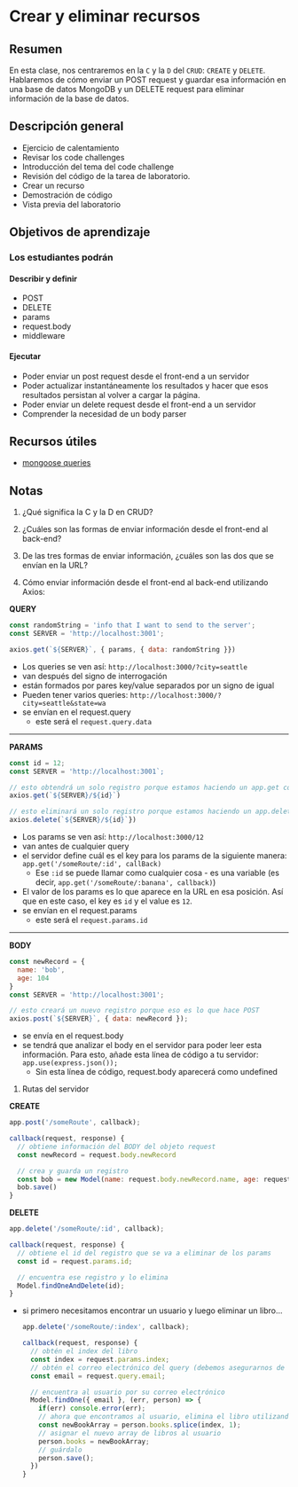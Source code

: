 # Crear y eliminar recursos

## Resumen

En esta clase, nos centraremos en la `C` y la `D` del `CRUD`: `CREATE` y `DELETE`. Hablaremos de cómo enviar un POST request y guardar esa información en una base de datos MongoDB y un DELETE request para eliminar información de la base de datos.

## Descripción general

- Ejercicio de calentamiento
- Revisar los code challenges
- Introducción del tema del code challenge
- Revisión del código de la tarea de laboratorio.
- Crear un recurso
- Demostración de código
- Vista previa del laboratorio

## Objetivos de aprendizaje

### Los estudiantes podrán

#### Describir y definir

- POST
- DELETE
- params
- request.body
- middleware

#### Ejecutar

- Poder enviar un post request desde el front-end a un servidor
- Poder actualizar instantáneamente los resultados y hacer que esos resultados persistan al volver a cargar la página.
- Poder enviar un delete request desde el front-end a un servidor
- Comprender la necesidad de un body parser

## Recursos útiles

- [mongoose queries](https://mongoosejs.com/docs/api.html#model_Model.findOneAndDelete)

## Notas

1. ¿Qué significa la C y la D en CRUD?

1. ¿Cuáles son las formas de enviar información desde el front-end al back-end?

1. De las tres formas de enviar información, ¿cuáles son las dos que se envían en la URL?

1. Cómo enviar información desde el front-end al back-end utilizando Axios:

**QUERY**

  ```javaScript
  const randomString = 'info that I want to send to the server';
  const SERVER = 'http://localhost:3001';

  axios.get(`${SERVER}`, { params, { data: randomString }})
  ```

- Los queries se ven así: `http://localhost:3000/?city=seattle`
- van después del signo de interrogación
- están formados por pares key/value separados por un signo de igual
- Pueden tener varios queries: `http://localhost:3000/?city=seattle&state=wa`
- se envían en el request.query
  - este será el `request.query.data`

------------------------

**PARAMS**

```javaScript
const id = 12;
const SERVER = 'http://localhost:3001`;

// esto obtendrá un solo registro porque estamos haciendo un app.get con un id
axios.get(`${SERVER}/${id}`)

// esto eliminará un solo registro porque estamos haciendo un app.delete con un id
axios.delete(`${SERVER}/${id}`})
```

- Los params se ven así: `http://localhost:3000/12`
- van antes de cualquier query
- el servidor define cuál es el key para los params de la siguiente manera: `app.get('/someRoute/:id', callBack)`
  - Ese `:id` se puede llamar como cualquier cosa - es una variable (es decir, `app.get('/someRoute/:banana', callback)`)
- El valor de los params es lo que aparece en la URL en esa posición. Así que en este caso, el key es `id` y el value es `12`.
- se envían en el request.params
  - este será el `request.params.id`

------------------------

**BODY**

```javaScript
const newRecord = {
  name: 'bob',
  age: 104
}
const SERVER = 'http://localhost:3001';

// esto creará un nuevo registro porque eso es lo que hace POST
axios.post(`${SERVER}`, { data: newRecord });
```

- se envía en el request.body
- se tendrá que analizar el body en el servidor para poder leer esta información. Para esto, añade esta línea de código a tu servidor: `app.use(express.json());`
  - Sin esta línea de código, request.body aparecerá como undefined

1. Rutas del servidor

**CREATE**

  ```javaScript
  app.post('/someRoute', callback);

  callback(request, response) {
    // obtiene información del BODY del objeto request
    const newRecord = request.body.newRecord

    // crea y guarda un registro
    const bob = new Model(name: request.body.newRecord.name, age: request.body.newRecord.age);
    bob.save()
  }
  ```

**DELETE**

  ```javaScript
  app.delete('/someRoute/:id', callback);

  callback(request, response) {
    // obtiene el id del registro que se va a eliminar de los params
    const id = request.params.id;

    // encuentra ese registro y lo elimina
    Model.findOneAndDelete(id);
  }
  ```

- si primero necesitamos encontrar un usuario y luego eliminar un libro...

  ```javaScript
  app.delete('/someRoute/:index', callback);

  callback(request, response) {
    // obtén el index del libro
    const index = request.params.index;
    // obtén el correo electrónico del query (debemos asegurarnos de enviarlo en el front-end)
    const email = request.query.email;

    // encuentra al usuario por su correo electrónico
    Model.findOne({ email }, (err, person) => {
      if(err) console.error(err);
      // ahora que encontramos al usuario, elimina el libro utilizando el índice
      const newBookArray = person.books.splice(index, 1);
      // asignar el nuevo array de libros al usuario
      person.books = newBookArray;
      // guárdalo
      person.save();
    })
  }
  ```